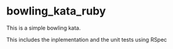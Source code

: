 # bowling_kata_ruby

This is a simple bowling kata.

This includes the inplementation and the unit tests using RSpec
